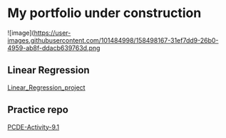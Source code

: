 # My portfolio under construction

![image](https://user-images.githubusercontent.com/101484998/158498167-31ef7dd9-26b0-4959-ab8f-ddacb639763d.png

## Linear Regression

<a href="https://stmiantl.github.io/Linear_Regression_project/"> Linear_Regression_project </a>

## Practice repo
<a href="https://stmiantl.github.io/PCDE-Activity-9.1/"> PCDE-Activity-9.1 </a>
